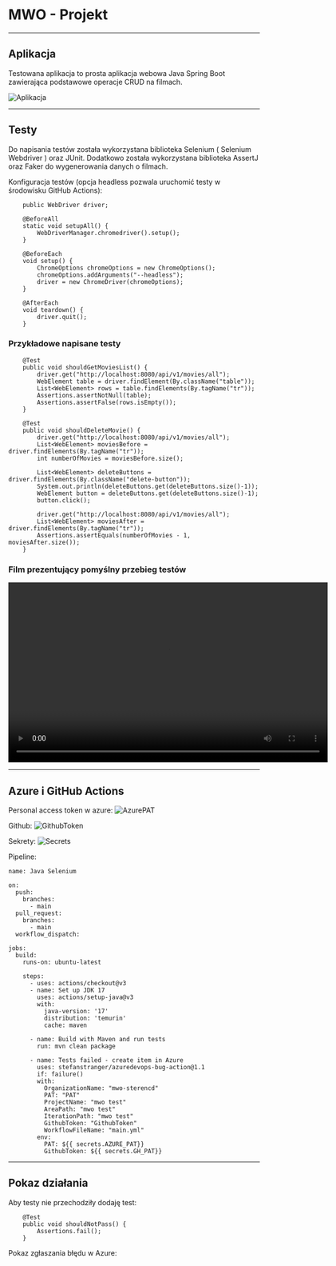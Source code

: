 # MWO - Projekt

---
## Aplikacja
Testowana aplikacja to prosta aplikacja webowa Java Spring Boot
zawierająca podstawowe operacje CRUD na filmach.

![Aplikacja](assets/app.png)

---

## Testy
Do napisania testów została wykorzystana biblioteka Selenium ( Selenium Webdriver ) oraz JUnit.
Dodatkowo została wykorzystana biblioteka AssertJ oraz Faker do wygenerowania danych o filmach.

Konfiguracja testów (opcja headless pozwala uruchomić testy w środowisku GitHub Actions):

```
    public WebDriver driver;

    @BeforeAll
    static void setupAll() {
        WebDriverManager.chromedriver().setup();
    }

    @BeforeEach
    void setup() {
        ChromeOptions chromeOptions = new ChromeOptions();
        chromeOptions.addArguments("--headless");
        driver = new ChromeDriver(chromeOptions);
    }

    @AfterEach
    void teardown() {
        driver.quit();
    }
```

### Przykładowe napisane testy
```
    @Test
    public void shouldGetMoviesList() {
        driver.get("http://localhost:8080/api/v1/movies/all");
        WebElement table = driver.findElement(By.className("table"));
        List<WebElement> rows = table.findElements(By.tagName("tr"));
        Assertions.assertNotNull(table);
        Assertions.assertFalse(rows.isEmpty());
    }
    
    @Test
    public void shouldDeleteMovie() {
        driver.get("http://localhost:8080/api/v1/movies/all");
        List<WebElement> moviesBefore = driver.findElements(By.tagName("tr"));
        int numberOfMovies = moviesBefore.size();

        List<WebElement> deleteButtons = driver.findElements(By.className("delete-button"));
        System.out.println(deleteButtons.get(deleteButtons.size()-1));
        WebElement button = deleteButtons.get(deleteButtons.size()-1);
        button.click();

        driver.get("http://localhost:8080/api/v1/movies/all");
        List<WebElement> moviesAfter = driver.findElements(By.tagName("tr"));
        Assertions.assertEquals(numberOfMovies - 1, moviesAfter.size());
    }
```

### Film prezentujący pomyślny przebieg testów
<video width="640" height="360" controls>
  <source src="assets/tests.mp4" type="video/mp4">
</video>

---
## Azure i GitHub Actions
Personal access token w azure:
![AzurePAT](assets/azure_pat.png)

Github:
![GithubToken](assets/ghtoken.png)

Sekrety:
![Secrets](assets/secrets.png)

Pipeline:
```
name: Java Selenium

on:
  push:
    branches:
      - main
  pull_request:
    branches:
      - main
  workflow_dispatch:

jobs:
  build:
    runs-on: ubuntu-latest

    steps:
      - uses: actions/checkout@v3
      - name: Set up JDK 17
        uses: actions/setup-java@v3
        with:
          java-version: '17'
          distribution: 'temurin'
          cache: maven

      - name: Build with Maven and run tests
        run: mvn clean package

      - name: Tests failed - create item in Azure
        uses: stefanstranger/azuredevops-bug-action@1.1
        if: failure()
        with:
          OrganizationName: "mwo-sterencd"
          PAT: "PAT"
          ProjectName: "mwo test"
          AreaPath: "mwo test"
          IterationPath: "mwo test"
          GithubToken: "GithubToken"
          WorkflowFileName: "main.yml"
        env:
          PAT: ${{ secrets.AZURE_PAT}}
          GithubToken: ${{ secrets.GH_PAT}}
```

---
## Pokaz działania
Aby testy nie przechodziły dodaję test:
```
    @Test
    public void shouldNotPass() {
        Assertions.fail();
    }
```

Pokaz zgłaszania błędu w Azure:


